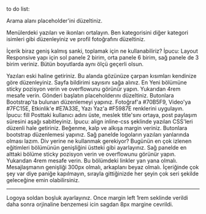 to do list:

Arama alanı placeholder'ini düzeltiniz.

Menülerdeki yazıları ve ikonları ortalayın.
Ben kategorisini diğer kategori isimleri gibi düzenleyiniz ve profil fotoğrafını düzeltiniz.

İçerik biraz geniş kalmış sanki, toplamak için ne kullanabiliriz? İpucu: Layout
Responsive yapı için sol panele 2 birim, orta panele 6 birim, sağ panele de 3 birim veriniz. Bütün boyutlarda aynı ölçü geçerli olsun.

Yazıları eski haline getiriniz.
Bu alanda gözünüze çarpan kısımları kendinize göre düzenleyiniz.
Sayfa bildirimi sayısını sağa alınız.
En Yeni bölümüne sticky pozisyon verin ve overflowunu görünür yapın. Yukarıdan 4rem mesafe verin.
Gönderi başlatın placeholderını düzeltiniz.
Butonlara Bootstrap'ta bulunan düzenlemeyi yapınız.
Fotoğraf'a #70B5F9, Video'ya #7FC15E, Etkinlik'e #E7A33E, Yazı Yaz'a #F5987E renklerini uygulayın. İpucu: fill
Posttaki kullanıcı adını üste, meslek title'sını ortaya, post paylaşım süresini aşağı sabitleyiniz. İpucu: align
inline-css şeklinde yazılan CSS'leri düzenli hale getiriniz.
Beğenme, kalp ve alkışa margin veriniz.
Butonlara bootstrap düzenlemesi yapınız.
Sağ panelde logoların yazıları yanlarında olması lazım. Div yerine ne kullanmak gerekiyor?
Bugünün en çok izlenen eğitimleri bölümünün genişliğini üstteki gibi ayarlayınız.
Sağ panelde en alttaki bölüme sticky pozisyon verin ve overflowunu görünür yapın. Yukarıdan 4rem mesafe verin.
Bu bölümdeki linkler yan yana olmalı.
Mesajlaşmanın genişliği 300px olmalı, arkaplanı beyaz olmalı.
İçeriğinde çok şey var diye paniğe kapılmayın, sırayla gittiğinizde her şeyin çok seri şekilde geleceğine emin olabilirsiniz.

---

Logoya soldan boşluk ayarlayınız.
Once margin left 1rem seklinde verildi daha sonra orjinaline benzemesi icin sagdan 8px margine cevrildi.
